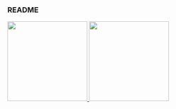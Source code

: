 ### README

<div>
<a href="https://github.com/aldamonique">
<img height="180em" src="https://github-readme-stats.vercel.app/api/top-langs/?username=aldamonique&layout=compact&langs_count=7&theme=dracula"/>
<img height="180em" src="https://github-readme-stats.vercel.app/api?username=aldamonique&show_icons=true&theme=dracula&include_all_commits=true&count_private=true"/>
</div>

<!--
**aldamonique/aldamonique** is a ✨ _special_ ✨ repository because its `README.md` (this file) appears on your GitHub profile.

Here are some ideas to get you started:

- 🔭 I’m currently working on ...
- 🌱 I’m currently learning ...
- 👯 I’m looking to collaborate on ...
- 🤔 I’m looking for help with ...
- 💬 Ask me about ...
- 📫 How to reach me: ...
- 😄 Pronouns: ...
- ⚡ Fun fact: ...
-->

